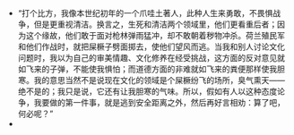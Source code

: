 - “打个比方，我像本世纪初年的一个爪哇土著人，此种人生来勇敢，不畏惧战争，但是更重视清洁。换言之，生死和清洁两个领域里，他们更看重后者；因为这个缘故，他们敢于面对枪林弹雨猛冲，却不敢朝着秽物冲杀。荷兰殖民军和他们作战时，就把屎橛子劈面掷去，使他们望风而逃。当我和别人讨论文化问题时，我以为自己的审美情趣、文化修养在经受挑战，这方面的反对意见就如飞来的子弹，不能使我惧怕；而道德方面的非难就如飞来的粪便那样使我胆寒。我的意思当然不是说现在文化的领域是个屎橛纷飞的场所，臭气熏天——绝不是的；我只是说，它还有让我胆寒的气味。所以，假如有人以这种态度论争，我要做的第一件事，就是逃到安全距离之外，然后再好言相劝：算了吧，何必呢？”
-
